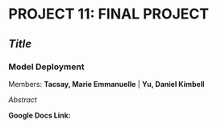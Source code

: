 # PROJECT 11: FINAL PROJECT
## *Title*
### Model Deployment

Members: **Tacsay, Marie Emmanuelle** | **Yu, Daniel Kimbell**

*Abstract*

**Google Docs Link:** 
